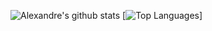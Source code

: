 ![Alexandre's github stats](https://github-readme-stats.vercel.app/api?username=alfarias&count_private=true&show_icons=true&theme=gruvbox)
[![Top Languages](https://github-readme-stats.vercel.app/api/top-langs/?username=alfarias)]

